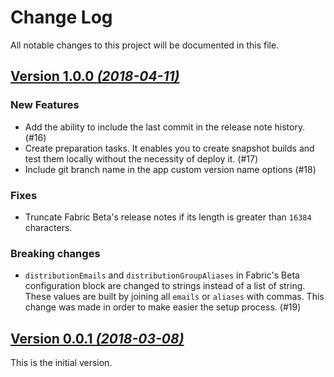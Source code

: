 Change Log
==========
All notable changes to this project will be documented in this file.

[Version 1.0.0 _(2018-04-11)_](https://github.com/xmartlabs/android-snapshot-publisher/releases/tag/v1.0.0)
---

### New Features
- Add the ability to include the last commit in the release note history. (#16)
- Create preparation tasks.
It enables you to create snapshot builds and test them locally without the necessity of deploy it. (#17)
- Include git branch name in the app custom version name options (#18)

### Fixes
- Truncate Fabric Beta's release notes if its length is greater than `16384` characters.

### Breaking changes
- `distributionEmails` and `distributionGroupAliases` in Fabric's Beta configuration block are changed to strings instead of a list of string.
These values are built by joining all `emails` or `aliases` with commas.
This change was made in order to make easier the setup process. (#19)

[Version 0.0.1 _(2018-03-08)_](https://github.com/xmartlabs/android-snapshot-publisher/releases/tag/v0.0.1)
---

This is the initial version.
